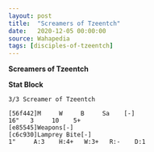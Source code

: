 ```yaml
---
layout: post
title:  "Screamers of Tzeentch"
date:   2020-12-05 00:00:00
source: Wahapedia
tags: [disciples-of-tzeentch]
---
```


**Screamers of Tzeentch**

**Stat Block**
```
3/3 Screamer of Tzeentch
```

```
[56f442]M     W     B     Sa    [-]
16"   3     10    5+    
[e85545]Weapons[-]
[c6c930]Lamprey Bite[-]
1"     A:3    H:4+   W:3+   R:-    D:1   
```
    